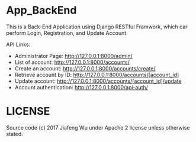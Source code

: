 # App_BackEnd

This is a Back-End Application using Django RESTful Framwork, which car perform Login, Registration, and Update Account

API Links:

* Administrator Page: http://127.0.0.1:8000/admin/
* List of account: http://127.0.0.1:8000/accounts/
* Create an account: http://127.0.0.1:8000/accounts/create/
* Retrieve account by ID: http://127.0.0.1:8000/accounts/[account_id]
* Update account: http://127.0.0.1:8000/accounts/[account_id]/update
* Account authentication: http://127.0.0.1:8000/api-auth/

# LICENSE
Source code (c) 2017 Jiafeng Wu under Apache 2 license unless otherwise stated.
